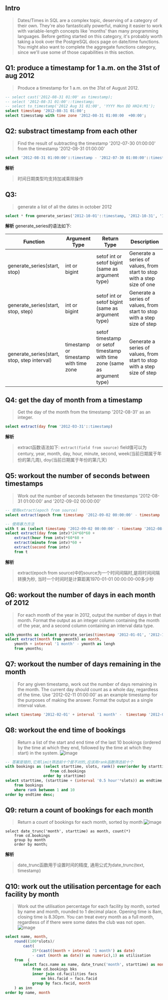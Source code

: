 ## Intro
> Dates/Times in SQL are a complex topic, deserving of a category of their own. They're also fantastically powerful, making it easier to work with variable-length concepts like 'months' than many programming languages.
Before getting started on this category, it's probably worth taking a look over the PostgreSQL docs page on date/time functions. You might also want to complete the aggregate functions category, since we'll use some of those capabilities in this section.

## Q1: produce a timestamp for 1 a.m. on the 31st of aug 2012

> Produce a timestamp for 1 a.m. on the 31st of August 2012.

```sql
-- select cast('2012-08-31 01:00' as timestamp);
-- select '2012-08-31 01:00'::timestamp;
-- select to_timestamp('2012 Aug 31 01:00', 'YYYY Mon DD HH24:M1');
select timestamp '2012-08-31 01:00';
select timesstamp with time zone '2012-08-31 01:00:00  +00:00';
```

## Q2:  substract timestamp from each other

> Find the result of subtracting the timestamp '2012-07-30 01:00:00' from the timestamp '2012-08-31 01:00:00'

```sql
select '2012-08-31 01:00:00'::timestamp - '2012-07-30 01:00:00'::timestamp as interval;
```
**解析**
> 时间日期类型均支持加减乘除操作

## Q3: 

>generate a list of all the dates in october 2012 

```sql
select * from generate_series('2012-10-01'::timestamp, '2012-10-31', '1 day')
```

**解析**
generate_series的语法如下:

Function | Argument Type | Return Type | Description
-- | -- | -- | --
generate_series(start, stop) | int or bigint | setof int or setof bigint (same as argument type) | Generate a series of values, from start to stop           with a step size of one
generate_series(start, stop,           step) | int or bigint | setof int or setof bigint (same as argument type) | Generate a series of values, from start to stop           with a step size of step
generate_series(start, stop,           step interval) | timestamp or timestamp with time zone | setof timestamp or setof timestamp with time zone (same as           argument type) | Generate a series of values, from start to stop           with a step size of step

## Q4: get the day of month from a timestamp

> Get the day of the month from the timestamp '2012-08-31' as an integer. 

```sql
select extract(day from '2012-03-31'::timestamp)
```
**解析**
> extract函数语法如下:
`extract(field from source)`
field值可以为century, year, month, day, hour, minute, second, week(当前日期属于年份的第几周), doy(当前日期属于年份的第几天)

## Q5: workout the number of  seconds between timestamps

> Work out the number of seconds between the timestamps '2012-08-31 01:00:00' and '2012-09-02 00:00:00' 

```sql
-- 使用extract(epoch from source)
select extract(epoch from timestamp '2012-09-02 00:00:00' - timestamp '2012-08-31 01:00:00')

-- 使用暴力方法
with t as (select timestamp '2012-09-02 00:00:00' - timestamp '2012-08-31 01:00:00' as intv)
select extract(day from intv)*24*60*60 +
	extract(hour from intv)*60*60 +
	extract(minute from intv)*60 +
	extract(second from intv)
	from t
```
**解析**
> extract(epoch from source)中的source为一个时间间隔时,是将时间间隔转换为秒,
当时一个时间时是计算距离1970-01-01 00:00:00-00多少秒

## Q6: workout the number of days in each month of 2012
> For each month of the year in 2012, output the number of days in that month. Format the output as an integer column containing the month of the year, and a second column containing an interval data type.

```sql
with ymonths as (select generate_series(timestamp '2012-01-01', '2012-12-01', '1 month') as ymonth)
select extract(month from ymonth) as month,
	ymonth + interval '1 month' - ymonth as lengh
	from ymonths;
```

## Q7: workout the number of days remaining in the month

> For any given timestamp, work out the number of days remaining in the month. The current day should count as a whole day, regardless of the time. Use '2012-02-11 01:00:00' as an example timestamp for the purposes of making the answer. Format the output as a single interval value.

```sql
select timestamp '2012-02-01' + interval '1 month' -  timestamp '2012-02-11' as remaining;
```

## Q8: workout the end time of bookings

> Return a list of the start and end time of the last 10 bookings (ordered by the time at which they end, followed by the time at which they start) in the system. 
![image](https://user-images.githubusercontent.com/19871320/59403161-2e3f6300-8dd4-11e9-9305-8f17be4cd12e.png)

```sql
-- 答案是错的,它用limit筛选前十个是不对的,应该用rank函数筛选前十个
with bookings as (select starttime, slots, rank() over(order by starttime desc)
				  	from cd.bookings
				 order by starttime)
select starttime, (starttime + (interval '0.5 hour'*slots)) as endtime, rank
	from bookings
	where rank between 1 and 10
order by endtime desc;
```

## Q9: return a count of bookings for each month

> Return a count of bookings for each month, sorted by month
![image](https://user-images.githubusercontent.com/19871320/59403988-81ff7b80-8dd7-11e9-83c5-1e6a357fc751.png)

```s'ql
select date_trunc('month', starttime) as month, count(*)
	from cd.bookings
	group by month
	order by month;
```
**解析**
> date_trunc函数用于设置时间的精度, 通用公式为date_trunc(text, timestamp)

## Q10: work out the utilisation percentage for each facility by month

> Work out the utilisation percentage for each facility by month, sorted by name and month, rounded to 1 decimal place. Opening time is 8am, closing time is 8.30pm. You can treat every month as a full month, regardless of if there were some dates the club was not open.
![image](https://user-images.githubusercontent.com/19871320/59404543-7ad96d00-8dd9-11e9-9567-0d7dfe714d67.png)

```sql
select name, month, 
	round((100*slots)/
		cast(
			25*(cast((month + interval '1 month') as date)
			- cast (month as date)) as numeric),1) as utilisation
	from  (
		select facs.name as name, date_trunc('month', starttime) as month, sum(slots) as slots
			from cd.bookings bks
			inner join cd.facilities facs
				on bks.facid = facs.facid
			group by facs.facid, month
	) as inn
order by name, month    
```

